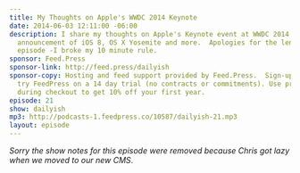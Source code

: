 ```yaml
---
title: My Thoughts on Apple's WWDC 2014 Keynote
date: 2014-06-03 12:11:00 -06:00
description: I share my thoughts on Apple's Keynote event at WWDC 2014 including their
  announcement of iOS 8, OS X Yosemite and more.  Apologies for the length of this
  episode -I broke my 10 minute rule.
sponsor: Feed.Press
sponsor-link: http://feed.press/dailyish
sponsor-copy: Hosting and feed support provided by Feed.Press.  Sign-up today and
  try FeedPress on a 14 day trial (no contracts or commitments). Use promo code "dailyish"
  during checkout to get 10% off your first year.
episode: 21
show: dailyish
mp3: http://podcasts-1.feedpress.co/10587/dailyish-21.mp3
layout: episode
---
```


<em>Sorry the show notes for this episode were removed because Chris got lazy when we moved to our new CMS</em>.
